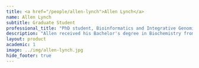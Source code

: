 ```yaml
---
title: <a href="/people/allen-lynch">Allen Lynch</a>
name: Allen Lynch
subtitle: Graduate Student
professional_title: "PhD student, Bioinformatics and Integrative Genomics (BIG)"  # Joined professional titles
description: "Allen received his Bachelor's degree in Biochemistry from the University of Minnesota-Twin Cities, then worked with Shirley Liu at the Dana-Farber Cancer Institute developing computational models of gene regulatory dynamics. He joined the Park lab as a graduate student in Harvard's Bioinformatics and Integrative Genomics PhD program."
layout: product
academic: 1
image: ../img/allen-lynch.jpg
hide_footer: true
---
```

